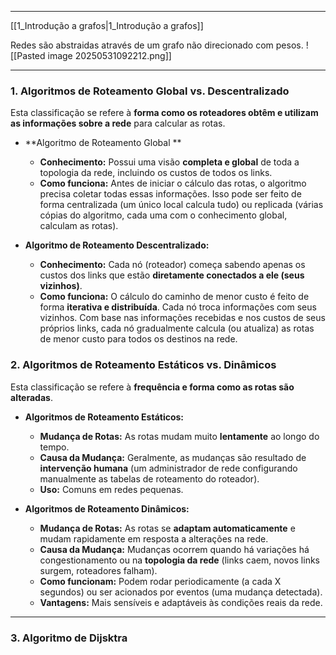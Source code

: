 
---
[[1_Introdução a grafos|1_Introdução a grafos]]

Redes são abstraidas através de um grafo não direcionado com pesos.
![[Pasted image 20250531092212.png]]

---
### **1. Algoritmos de Roteamento Global vs. Descentralizado**
Esta classificação se refere à **forma como os roteadores obtêm e utilizam as informações sobre a rede** para calcular as rotas.

- **Algoritmo de Roteamento Global **
    - **Conhecimento:** Possui uma visão **completa e global** de toda a topologia da rede, incluindo os custos de todos os links.
    - **Como funciona:** Antes de iniciar o cálculo das rotas, o algoritmo precisa coletar todas essas informações. Isso pode ser feito de forma centralizada (um único local calcula tudo) ou replicada (várias cópias do algoritmo, cada uma com o conhecimento global, calculam as rotas).

- **Algoritmo de Roteamento Descentralizado:**
    - **Conhecimento:** Cada nó (roteador) começa sabendo apenas os custos dos links que estão **diretamente conectados a ele (seus vizinhos)**. 
    - **Como funciona:** O cálculo do caminho de menor custo é feito de forma **iterativa e distribuída**. Cada nó troca informações com seus vizinhos. Com base nas informações recebidas e nos custos de seus próprios links, cada nó gradualmente calcula (ou atualiza) as rotas de menor custo para todos os destinos na rede.

### **2. Algoritmos de Roteamento Estáticos vs. Dinâmicos**
Esta classificação se refere à **frequência e forma como as rotas são alteradas**.
- **Algoritmos de Roteamento Estáticos:**
    - **Mudança de Rotas:** As rotas mudam muito **lentamente** ao longo do tempo.
    - **Causa da Mudança:** Geralmente, as mudanças são resultado de **intervenção humana** (um administrador de rede configurando manualmente as tabelas de roteamento do roteador).
    - **Uso:** Comuns em redes pequenas.

- **Algoritmos de Roteamento Dinâmicos:**
    - **Mudança de Rotas:** As rotas se **adaptam automaticamente** e mudam rapidamente em resposta a alterações na rede.
    - **Causa da Mudança:** Mudanças ocorrem quando há variações há congestionamento ou na **topologia da rede** (links caem, novos links surgem, roteadores falham).
    - **Como funcionam:** Podem rodar periodicamente (a cada X segundos) ou ser acionados por eventos (uma mudança detectada).
    - **Vantagens:** Mais sensíveis e adaptáveis às condições reais da rede.

---
### **3. Algoritmo de Dijsktra**


